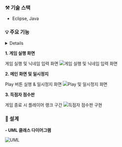 ### ⚒️ 기술 스택
- Eclipse, Java

### 💡 주요 기능 

<details>
 
게임 실행 페이지 구현 (Play 버튼 & 득점자 점수판 & 게임 방법 설명)
Play 버튼 클릭 시 게임 진행
테트리스 블록, 회전, 타이밍, 그래픽 등 구현
사용자가 원하는 닉네임 설정 및 랭킹 등록

</details>


 **1. 게임 실행 화면**  
 
게임 실행 및 닉네임 입력 화면
 ![게임 실행 및 닉네임 입력 화면](https://github.com/user-attachments/assets/61d6bfb3-5c44-40da-9802-93b959d74792)

 
 **2. 메인 화면 및 일시정지**  

 Play 버튼 실행 & 일시정지 화면
 ![Play 및 일시정지 화면](https://github.com/user-attachments/assets/de2a9c76-22fd-4ef0-92ba-53e1acb8903f)

 

 **3. 득점자 점수판**  

게임 종료 시 플레이어 랭크 구간
![득점자 점수판 구현](https://github.com/user-attachments/assets/92b75822-7494-4810-a4ba-44ca5eb658ed)



### 📍 설계

**- UML 클래스 다이어그램**

![UML](https://github.com/user-attachments/assets/a23e9e33-6946-43e0-a0e4-14c3ce3c20af)

